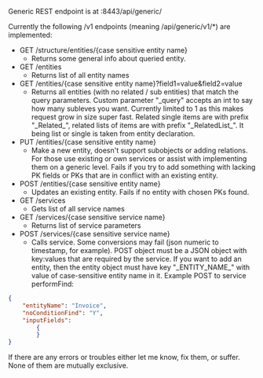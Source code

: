 Generic REST endpoint is at :8443/api/generic/

Currently the following /v1 endpoints (meaning /api/generic/v1/*) are implemented:
* GET /structure/entities/{case sensitive entity name}
    * Returns some general info about queried entity.
* GET /entities
    * Returns list of all entity names
* GET /entities/{case sensitive entity name}?field1=value&field2=value
    * Returns all entities (with no related / sub entities) that match the query parameters. Custom parameter "_query" accepts an int to say how many subleves you want. Currently limited to 1 as this makes request grow in size super fast. Related single items are with prefix "_Related\_", related lists of items are with prefix "_RelatedList\_". It being list or single is taken from entity declaration.
* PUT /entities/{case sensitive entity name}
    * Make a new entity, doesn't support subobjects or adding relations. For those use existing or own services or assist with implementing them on a generic level.
    Fails if you try to add something with lacking PK fields or PKs that are in conflict with an existing entity.
* POST /entities/{case sensitive entity name}
    * Updates an existing entity. Fails if no entity with chosen PKs found.
* GET /services
    * Gets list of all service names
* GET /services/{case sensitive service name}
    * Returns list of service parameters
* POST /services/{case sensitive service name}
    * Calls service. Some conversions may fail (json numeric to timestamp, for example). POST object must be a JSON object with key:values that are required by the service. If you want to add an entity, then the entity object must have key "_ENTITY_NAME\_" with value of case-sensitive entity name in it.
    Example POST to service performFind:
```json 
{
    "entityName": "Invoice",
    "noConditionFind": "Y",
    "inputFields": 
        {
        }
}
```

If there are any errors or troubles either let me know, fix them, or suffer. None of them are mutually exclusive.